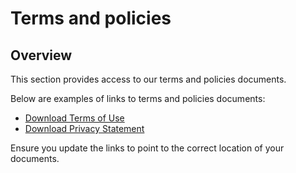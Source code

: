 # Terms and policies

## Overview

This section provides access to our terms and policies documents.

Below are examples of links to terms and policies documents:

- [Download Terms of Use](path/to/terms-of-use.pdf ':target=_blank')
- [Download Privacy Statement](path/to/privacy-policy.pdf ':target=_blank')

Ensure you update the links to point to the correct location of your documents.